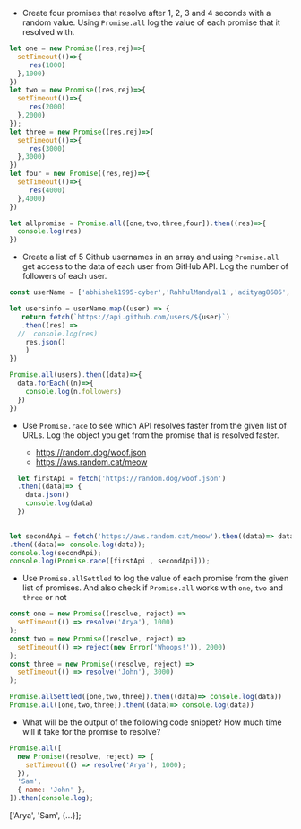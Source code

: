 - Create four promises that resolve after 1, 2, 3 and 4 seconds with a random value. Using `Promise.all` log the value of each promise that it resolved with.
```js
let one = new Promise((res,rej)=>{
  setTimeout(()=>{
     res(1000)
  },1000)
})
let two = new Promise((res,rej)=>{
  setTimeout(()=>{
     res(2000)
  },2000)
});
let three = new Promise((res,rej)=>{
  setTimeout(()=>{
     res(3000)
  },3000)
})
let four = new Promise((res,rej)=>{
  setTimeout(()=>{
     res(4000)
  },4000)
})

let allpromise = Promise.all([one,two,three,four]).then((res)=>{
  console.log(res)
})
```
- Create a list of 5 Github usernames in an array and using `Promise.all` get access to the data of each user from GitHub API. Log the number of followers of each user.
```js
const userName = ['abhishek1995-cyber','RahhulMandyal1','adityag8686','ravikr9102','vishalgoswami12']

let usersinfo = userName.map((user) => {
   return fetch(`https://api.github.com/users/${user}`)
   .then((res) => 
  //  console.log(res)
    res.json()
    )
})

Promise.all(users).then((data)=>{
  data.forEach((n)=>{
    console.log(n.followers)
  })
})
```

- Use `Promise.race` to see which API resolves faster from the given list of URLs. Log the object you get from the promise that is resolved faster.

  - https://random.dog/woof.json
  - https://aws.random.cat/meow
```js
  let firstApi = fetch('https://random.dog/woof.json')
  .then((data)=> {
    data.json()
    console.log(data)
  })
  

let secondApi = fetch('https://aws.random.cat/meow').then((data)=> data.json())
.then((data)=> console.log(data));
console.log(secondApi);
console.log(Promise.race([firstApi , secondApi]));
  ```

- Use `Promise.allSettled` to log the value of each promise from the given list of promises. And also check if `Promise.all` works with `one`, `two` and `three` or not

```js
const one = new Promise((resolve, reject) =>
  setTimeout(() => resolve('Arya'), 1000)
);
const two = new Promise((resolve, reject) =>
  setTimeout(() => reject(new Error('Whoops!')), 2000)
);
const three = new Promise((resolve, reject) =>
  setTimeout(() => resolve('John'), 3000)
);

Promise.allSettled([one,two,three]).then((data)=> console.log(data))
Promise.all([one,two,three]).then((data)=> console.log(data))
```

- What will be the output of the following code snippet? How much time will it take for the promise to resolve?

```js
Promise.all([
  new Promise((resolve, reject) => {
    setTimeout(() => resolve('Arya'), 1000);
  }),
  'Sam',
  { name: 'John' },
]).then(console.log);
```

['Arya', 'Sam', {…}];
